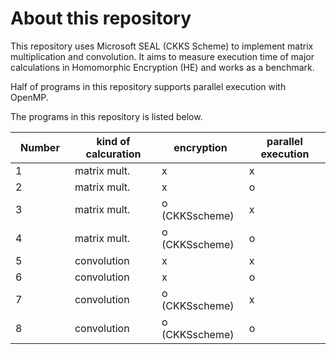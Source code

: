 # About this repository

This repository uses Microsoft SEAL (CKKS Scheme) to implement matrix multiplication and convolution. It aims to measure execution time of major calculations in Homomorphic Encryption (HE) and works as a benchmark.

Half of programs in this repository supports parallel execution with OpenMP. 

The programs in this repository is listed below.

| Number　| kind of calcuration | encryption | parallel execution |
| --- | ------------- | ------------- | ---- |
| 1 | matrix mult. | x | x |
| 2 | matrix mult. | x | o |
| 3 | matrix mult. | o (CKKSscheme) | x |
| 4 | matrix mult. | o (CKKSscheme) | o |
| 5 | convolution | x | x |
| 6 | convolution | x | o |
| 7 | convolution | o (CKKSscheme) | x |
| 8 | convolution | o (CKKSscheme) | o |

